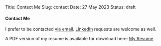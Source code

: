 Title: Contact Me
Slug: contact
Date: 27 May 2023
Status: draft

#### Contact Me

I prefer to be contacted <a href="mailto:guru@gurudas.dev">via email</a>. <a href="https://www.linkedin.com/in/guru-das/">LinkedIn</a> requests are welcome as well.

A PDF version of my resume is available for download here: [My Resume]({static}/downloads/guru_das_srinagesh_resume.pdf)
